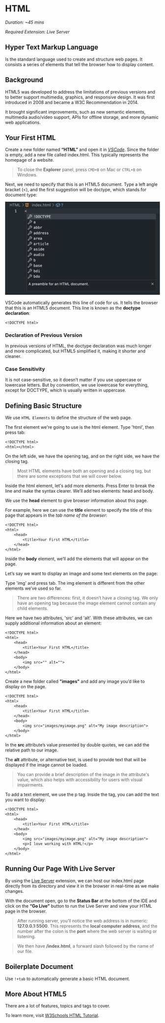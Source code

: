 # HTML

_Duration: ~45 mins_

_Required Extension: Live Server_

## Hyper Text Markup Language

Is the standard language used to create and structure web pages. It consists a series of elements that tell the browser how to display content.

## Background

HTML5 was developed to address the limitations of previous versions and to better support multimedia, graphics, and responsive design. It was first introduced in 2008 and became a W3C Recommendation in 2014.

It brought significant improvements, such as new semantic elements, multimedia audio/video support, APIs for offline storage, and more dynamic web applications.

## Your First HTML

Create a new folder named **“HTML”** and open it in [_VSCode_](https://code.visualstudio.com/). Since the folder is empty, add a new file called index.html. This typically represents the homepage of a website.

> To close the **Explorer** panel, press `CMD+B` on Mac or `CTRL+B` on Windows.

Next, we need to specify that this is an HTML5 document. Type a left angle bracket (<), and the first suggestion will be doctype, which stands for document type:

![html-declaration-intellisense](images/html-declaration-intellisense.png)

VSCode automatically generates this line of code for us. It tells the browser that this is an HTML5 document. This line is known as the **doctype declaration**:

```
<!DOCTYPE html>
```

### Declaration of Previous Version

In previous versions of HTML, the doctype declaration was much longer and more complicated, but HTML5 simplified it, making it shorter and cleaner.

### Case Sensitivity

It is not case-sensitive, so it doesn’t matter if you use uppercase or lowercase letters. But by convention, we use lowercase for everything, except for DOCTYPE, which is usually written in uppercase.

## Defining Basic Structure

We use `HTML Elements` to define the structure of the web page.

The first element we're going to use is the html element. Type 'html', then press tab:

```
<!DOCTYPE html>
<html></html>
```

On the left side, we have the opening tag, and on the right side, we have the closing tag.

> Most HTML elements have both an opening and a closing tag, but there are some exceptions that we will cover below.

Inside the html element, let's add more elements. Press Enter to break the line and make the syntax clearer. We’ll add two elements: head and body.

We use the **head** element to give browser information about this page.

For example, here we can use the **title** element to specify the title of this page that appears in the _tab name of the browser_:

```
<!DOCTYPE html>
<html>
    <head>
        <title>Your First HTML</title>
    </head>
</html>
```

Inside the **body** element, we’ll add the elements that will appear on the page.

Let’s say we want to display an image and some text elements on the page:

Type 'img' and press tab. The img element is different from the other elements we’ve used so far.

> There are two differences: first, it doesn’t have a closing tag. We only have an opening tag because the image element cannot contain any child elements.

Here we have two attributes, 'src' and 'alt'. With these attributes, we can supply additional information about an element:

```
<!DOCTYPE html>
<html>
    <head>
        <title>Your First HTML</title>
    </head>
    <body>
        <img src="" alt="">
    </body>
</html>
```

Create a new folder called **"images"** and add any image you’d like to display on the page.

```
<!DOCTYPE html>
<html>
    <head>
        <title>Your First HTML</title>
    </head>
    <body>
        <img src="images/myimage.png" alt="My image description">
    </body>
</html>
```

In the **src** attribute’s value presented by double quotes, we can add the relative path to our image.

The **alt** attribute, or alternative text, is used to provide text that will be displayed if the image cannot be loaded.

> You can provide a brief description of the image in the attribute's value, which also helps with accessibility for users with visual impairments.

To add a text element, we use the p tag. Inside the tag, you can add the text you want to display:

```
<!DOCTYPE html>
<html>
    <head>
        <title>Your First HTML</title>
    </head>
    <body>
        <img src="images/myimage.png" alt="My image description">
        <p>I love working with HTML!</p>
    </body>
</html>
```

## Running Our Page With Live Server

By using the [Live Server](https://marketplace.visualstudio.com/items?itemName=ritwickdey.LiveServer) extension, we can host our index.html page directly from its directory and view it in the browser in real-time as we make changes.

With the document open, go to the **Status Bar** at the bottom of the IDE and click on the **“Go Live”** button to run the Live Server and view your HTML page in the browser.

> After running server, you’ll notice the web address is in numeric: **127.0.0.1:5500**. This represents the **local computer address**, and the number after the colon is the **port** where the web server is waiting or listening.

> We then have **/index.html**, a forward slash followed by the name of our file.

## Boilerplate Document

Use `!+tab` to automatically generate a basic HTML document.

## More About HTML5

There are a lot of features, topics and tags to cover.

To learn more, visit [W3Schools HTML Tutorial](https://www.w3schools.com/Html/).
